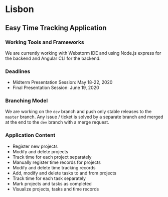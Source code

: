 # Lisbon
## Easy Time Tracking Application

### Working Tools and Frameworks
We are currently working with Webstorm IDE and using Node.js express for the 
backend and Angular CLI for the backend. 

### Deadlines
* Midterm Presentation Session: May 18-22, 2020
* Final Presentation Session: June 19, 2020

### Branching Model
We are working on the `dev` branch and push only stable releases to the `master`
branch. Any issue / ticket is solved by a separate branch and merged at the 
end to the `dev` branch with a merge request.

### Application Content
- Register new projects
- Modify and delete projects
- Track time for each project separately
- Manually register time records for projects
- Modify and delete time tracking records
- Add, modify and delete tasks to and from projects
- Track time for each task separately
- Mark projects and tasks as completed
- Visualize projects, tasks and time records